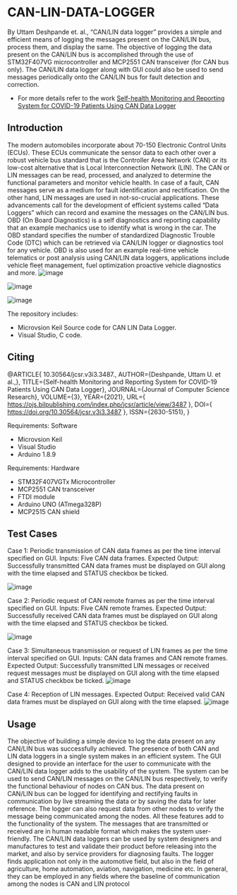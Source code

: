 # CAN-LIN-DATA-LOGGER

By Uttam Deshpande et. al.,
“CAN/LIN data logger” provides a simple and efficient means of logging the messages present on the CAN/LIN bus, process them, and display the same. The objective of logging the data present on the CAN/LIN bus is accomplished through the use of STM32F407VG microcontroller and MCP2551 CAN transceiver (for CAN bus only). The CAN/LIN data logger along with GUI could also be used to send messages periodically onto the CAN/LIN bus for fault detection and correction. 
* For more details refer to the work  [Self-health Monitoring and Reporting System for COVID-19 Patients Using CAN Data Logger](https://doi.org/10.30564/jcsr.v3i3.3487)

## Introduction
The modern automobiles incorporate about 70-150 Electronic Control Units (ECUs). These ECUs communicate the sensor data to each other over a robust vehicle bus standard that is the Controller Area Network (CAN) or its low-cost alternative that is Local Interconnection Network (LIN). The CAN or LIN messages can be read, processed, and analyzed to determine the functional parameters and monitor vehicle health. In case of a fault, CAN messages serve as a medium for fault identification and rectification. On the other hand, LIN messages are used in not-so-crucial applications. These advancements call for the development of efficient systems called “Data Loggers” which can record and examine the messages on the CAN/LIN bus.
OBD (On Board Diagnostics) is a self diagnostics and reporting capability that an example mechanics use to identify what is wrong in the car. The OBD standard specifies the number of standardized Diagnostic Trouble Code (DTC) which can be retrieved via CAN/LIN logger or diagnostics tool for any vehicle. OBD is also used for an example real-time vehicle telematics or post analysis using CAN/LIN data loggers, applications include vehicle fleet management, fuel optimization proactive vehicle diagnostics and more.
![image](https://user-images.githubusercontent.com/107185323/198985188-d53ef5e4-bedf-4221-aa04-18d0712a6caf.png)

![image](https://user-images.githubusercontent.com/107185323/198985461-5d1fc901-0883-4536-a480-77638876f4ba.png)

![image](https://user-images.githubusercontent.com/107185323/198985516-8f0da875-9950-407b-8666-41d07d9e4db2.png)


The repository includes:
* Microvsion Keil Source code for CAN LIN Data Logger.
* Visual Studio, C code.

## Citing
@ARTICLE{ 10.30564/jcsr.v3i3.3487., AUTHOR={Deshpande, Uttam U. et al.,}, TITLE={Self-health Monitoring and Reporting System for COVID-19 Patients Using CAN Data Logger}, JOURNAL={Journal of Computer Science Research}, VOLUME={3}, YEAR={2021}, URL={ https://ojs.bilpublishing.com/index.php/jcsr/article/view/3487 }, DOI={ https://doi.org/10.30564/jcsr.v3i3.3487 }, ISSN={2630-5151}, }

Requirements: Software
* Microvsion Keil
* Visual Studio
* Arduino 1.8.9

Requirements: Hardware
* STM32F407VGTx Microcontroller
* MCP2551 CAN transceiver
* FTDI module
* Arduino UNO (ATmega328P)
* MCP2515 CAN shield

## Test Cases
Case 1: Periodic transmission of CAN data frames as per the time interval specified on GUI.
Inputs: Five CAN data frames.
Expected Output: Successfully transmitted CAN data frames must be displayed on GUI along with the time elapsed and STATUS checkbox be ticked.

![image](https://user-images.githubusercontent.com/107185323/198985851-8078d090-b2ba-4aae-8a85-23998f7e2338.png)

Case 2: Periodic request of CAN remote frames as per the time interval specified on GUI.
Inputs: Five CAN remote frames.
Expected Output: Successfully received CAN data frames must be displayed on GUI along with the time elapsed and STATUS checkbox be ticked.

![image](https://user-images.githubusercontent.com/107185323/198985997-8468a7cb-18d2-4af6-98ee-e099ec1d5f74.png)

Case 3: Simultaneous transmission or request of LIN frames as per the time interval specified on GUI.
Inputs: CAN data frames and CAN remote frames.
Expected Output: Successfully transmitted LIN messages or received request messages must be displayed on GUI along with the time elapsed and STATUS checkbox 
be ticked.
![image](https://user-images.githubusercontent.com/107185323/198986130-68305ba5-f6be-48d0-b6b2-70776ca5c798.png)

Case 4: Reception of LIN messages.
Expected Output: Received valid CAN data frames must be displayed on GUI along with the time elapsed.
![image](https://user-images.githubusercontent.com/107185323/198986639-777796de-b499-4436-82e3-8ddb6b3954ed.png)


## Usage
The objective of building a simple device to log the data present on any CAN/LIN bus was successfully achieved. The presence of both CAN and LIN data loggers in a single system makes in an efficient system. The GUI designed to provide an interface for the user to communicate with the CAN/LIN data logger adds to the usability of the system. The system can be used to send CAN/LIN messages on the CAN/LIN bus respectively, to verify the functional behaviour of nodes on CAN bus. The data present on CAN/LIN bus can be logged for identifying and rectifying faults in communication by live streaming the data or by saving the data for later reference. The logger can also request data from other nodes to verify the message being communicated among the nodes. All these features add to the functionality of the system. The messages that are transmitted or received are in human readable format which makes the system user-friendly. The CAN/LIN data loggers can be used by system designers 
and manufactures to test and validate their product before releasing into the market, and also by service providers for diagnosing faults. The logger finds application not only in the automotive field, but also in the field of agriculture, home automation, aviation, navigation, medicine etc. In general, they can be employed in any fields where the baseline of communication among the nodes is CAN and LIN protocol
